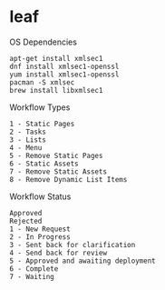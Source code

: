# leaf

OS Dependencies

```
apt-get install xmlsec1
dnf install xmlsec1-openssl
yum install xmlsec1-openssl
pacman -S xmlsec
brew install libxmlsec1
```

Workflow Types

```
1 - Static Pages
2 - Tasks
3 - Lists
4 - Menu
5 - Remove Static Pages
6 - Static Assets
7 - Remove Static Assets
8 - Remove Dynamic List Items
```

Workflow Status

```
Approved
Rejected
1 - New Request 
2 - In Progress
3 - Sent back for clarification
4 - Send back for review
5 - Approved and awaiting deployment
6 - Complete
7 - Waiting
```